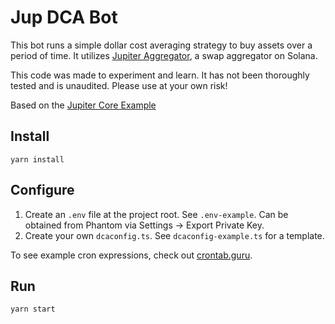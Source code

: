 # Jup DCA Bot
This bot runs a simple dollar cost averaging strategy to buy assets over a period of time. It utilizes [Jupiter Aggregator](https://jup.ag), a swap aggregator on Solana.

This code was made to experiment and learn. It has not been thoroughly tested and is unaudited. Please use at your own risk!

Based on the [Jupiter Core Example](https://github.com/jup-ag/jupiter-core-example)

## Install
```
yarn install
```
## Configure
1. Create an `.env` file at the project root. See `.env-example`. 
Can be obtained from Phantom via Settings -> Export Private Key.
2. Create your own `dcaconfig.ts`. See `dcaconfig-example.ts` for a template. 

To see example cron expressions, check out [crontab.guru](https://crontab.guru/).
## Run
```
yarn start
```
